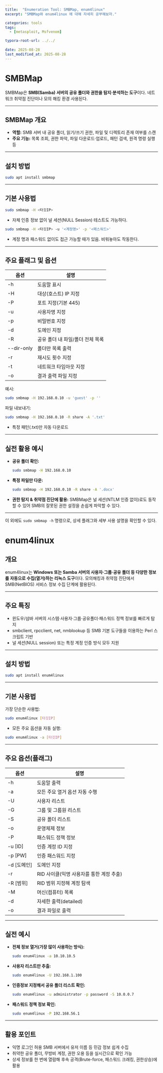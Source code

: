 ```yaml
---
title:  "Enumeration Tool: SMBMap, enum4linux"
excerpt: "SMBMap와 enum4linux 에 대해 자세히 공부해보자."

categories: tools
tags:
  - [metasploit, Msfvenom]

typora-root-url: ../../
 
date: 2025-08-28
last_modified_at: 2025-08-28
---
```


# SMBMap
SMBMap은 **SMB(Samba) 서버의 공유 폴더와 권한을 탐지·분석하는 도구**이다. 네트워크 취약점 진단이나 모의 해킹 환경 사용된다.

***

## SMBMap 개요
- **역할:** SMB 서버 내 공유 폴더, 읽기/쓰기 권한, 파일 및 디렉토리 존재 여부를 스캔
- **주요 기능:** 목록 조회, 권한 파악, 파일 다운로드·업로드, 패턴 검색, 원격 명령 실행 등

***

## 설치 방법

```bash
sudo apt install smbmap
```


***

## 기본 사용법

```bash
sudo smbmap -H <타깃IP>
```
- 자체 인증 정보 없이 널 세션(NULL Session) 테스트도 가능하다.

```bash
sudo smbmap -H <타깃IP> -u '<계정명>' -p '<패스워드>'
```
- 계정 명과 패스워드 없이도 접근 가능할 때가 있음. 비워놓아도 작동한다.

***

## 주요 플래그 및 옵션

| 옵션 | 설명                               |
|------|-------------------------------------|
| -h   | 도움말 표시                         |
| -H   | 대상(호스트) IP 지정                |
| -P   | 포트 지정(기본 445)                 |
| -u   | 사용자명 지정                       |
| -p   | 비밀번호 지정                       |
| -d   | 도메인 지정                         |
| -R   | 공유 폴더 내 파일/폴더 전체 목록    |
| --dir-only | 폴더만 목록 출력             |
| -r   | 재시도 횟수 지정                    |
| -t   | 네트워크 타임아웃 지정              |
| -o   | 결과 출력 파일 지정                 |

예시:
```bash
sudo smbmap -H 192.168.0.10 -u 'guest' -p ''
```


파일 내보내기:
```bash
sudo smbmap -H 192.168.0.10 -R share -A '.txt'
```
- 특정 패턴(.txt)만 자동 다운로드

***

## 실전 활용 예시

- **공유 폴더 확인:**
  ```bash
  sudo smbmap -H 192.168.0.10
  ```
- **특정 파일만 다운:**
  ```bash
  sudo smbmap -H 192.168.0.10 -R share -A '.docx'
  ```
- **권한 탐지 & 취약점 진단에 활용:**
  SMBMap은 널 세션(NTLM 인증 없이)로도 동작할 수 있어 SMB의 잘못된 권한 설정을 손쉽게 파악할 수 있다.

***

이 외에도 `sudo smbmap -h` 명령으로, 상세 플래그와 세부 사용 설명을 확인할 수 있다.



# enum4linux
## 개요
enum4linux는 **Windows 또는 Samba 서버의 사용자·그룹·공유 폴더 등 다양한 정보를 자동으로 수집(열거)하는 리눅스 도구**이다. 모의해킹과 취약점 진단에서 SMB(NetBIOS) 서비스 정보 수집 단계에 활용된다.

***

## 주요 특징
- 윈도우/삼바 서버의 시스템·사용자·그룹·공유폴더·패스워드 정책 정보를 빠르게 탐지
- smbclient, rpcclient, net, nmblookup 등 SMB 기본 도구들을 이용하는 Perl 스크립트 기반
- 널 세션(NULL session) 또는 특정 계정 인증 방식 모두 지원

***

## 설치 방법

```bash
sudo apt install enum4linux
```


***

## 기본 사용법

가장 단순한 사용법:
```bash
sudo enum4linux [타깃IP]
```
- 모든 주요 옵션을 자동 실행:
```bash
sudo enum4linux -a [타깃IP]
```


***

## 주요 옵션(플래그)

| 옵션         | 설명                                            |
|--------------|-------------------------------------------------|
| -h           | 도움말 출력                                     |
| -a           | 모든 주요 열거 옵션 자동 수행                    |
| -U           | 사용자 리스트                                   |
| -G           | 그룹 및 그룹원 리스트                            |
| -S           | 공유 폴더 리스트                                |
| -o           | 운영체제 정보                                   |
| -P           | 패스워드 정책 정보                              |
| -u [ID]      | 인증 계정 ID 지정                               |
| -p [PW]      | 인증 패스워드 지정                              |
| -d [도메인]  | 도메인 지정                                     |
| -r           | RID 사이클(익명 사용자를 통한 계정 추출)         |
| -R [범위]    | RID 범위 지정해 계정 탐색                       |
| -M           | 머신(컴퓨터) 목록                               |
| -d           | 자세한 출력(detailed)                           |
| -o           | 결과 파일로 출력                                |

***

## 실전 예시

- **전체 정보 열거(가장 많이 사용하는 방식):**
  ```bash
  sudo enum4linux -a 10.10.10.5
  ```
- **사용자 리스트만 추출:**
  ```bash
  sudo enum4linux -U 192.168.1.100
  ```
- **인증정보 지정해서 공유 폴더 리스트 확인:**
  ```bash
  sudo enum4linux -u administrator -p password -S 10.0.0.7
  ```
- **패스워드 정책 정보 확인:**
  ```bash
  sudo enum4linux -P 192.168.56.1
  ```


***

## 활용 포인트

- 익명 로그인 허용 SMB 서버에서 유저 이름 등 민감 정보 쉽게 수집
- 취약한 공유 폴더, 무방비 계정, 권한 오용 등을 실시간으로 확인 가능
- 상세 정보를 한 번에 열람해 후속 공격(Brute-force, 패스워드 크래킹, 권한상승)에 활용
